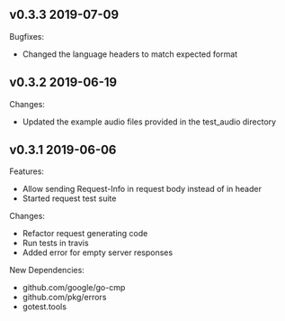 ## v0.3.3 2019-07-09
Bugfixes:
* Changed the language headers to match expected format

## v0.3.2 2019-06-19
Changes:
* Updated the example audio files provided in the test_audio directory   

## v0.3.1 2019-06-06
Features:
*  Allow sending Request-Info in request body instead of in header
*  Started request test suite

Changes:
*  Refactor request generating code
*  Run tests in travis
*  Added error for empty server responses

New Dependencies:
* github.com/google/go-cmp
* github.com/pkg/errors
* gotest.tools

